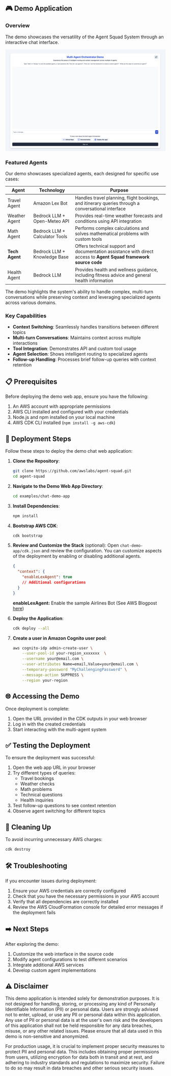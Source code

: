 ## 🎮 Demo Application

### Overview
The demo showcases the versatility of the Agent Squad System through an interactive chat interface.

![Demo Application](./img/chat-demo-app.png)

### Featured Agents
Our demo showcases specialized agents, each designed for specific use cases:

| Agent | Technology | Purpose |
|-------|------------|---------|
| Travel Agent | Amazon Lex Bot | Handles travel planning, flight bookings, and itinerary queries through a conversational interface |
| Weather Agent | Bedrock LLM + Open-Meteo API | Provides real-time weather forecasts and conditions using API integration |
| Math Agent | Bedrock LLM + Calculator Tools | Performs complex calculations and solves mathematical problems with custom tools |
| **Tech Agent** | Bedrock LLM + Knowledge Base | Offers technical support and documentation assistance with direct access to **Agent Squad framework source code** |
| Health Agent | Bedrock LLM | Provides health and wellness guidance, including fitness advice and general health information |

The demo highlights the system's ability to handle complex, multi-turn conversations while preserving context and leveraging specialized agents across various domains.

### Key Capabilities
- **Context Switching**: Seamlessly handles transitions between different topics
- **Multi-turn Conversations**: Maintains context across multiple interactions
- **Tool Integration**: Demonstrates API and custom tool usage
- **Agent Selection**: Shows intelligent routing to specialized agents
- **Follow-up Handling**: Processes brief follow-up queries with context retention

## 📋 Prerequisites

Before deploying the demo web app, ensure you have the following:

1. An AWS account with appropriate permissions
2. AWS CLI installed and configured with your credentials
3. Node.js and npm installed on your local machine
4. AWS CDK CLI installed (`npm install -g aws-cdk`)

## 🚀 Deployment Steps

Follow these steps to deploy the demo chat web application:

1. **Clone the Repository**:
   ```bash
   git clone https://github.com/awslabs/agent-squad.git
   cd agent-squad
   ```

2. **Navigate to the Demo Web App Directory**:
   ```bash
   cd examples/chat-demo-app
   ```

3. **Install Dependencies**:
   ```bash
   npm install
   ```

4. **Bootstrap AWS CDK**:
   ```bash
   cdk bootstrap
   ```

5. **Review and Customize the Stack** (optional):
   Open `chat-demo-app/cdk.json` and review the configuration. You can customize aspects of the deployment by enabling or disabling additional agents.

   ```json
   {
     "context": {
       "enableLexAgent": true
       // Additional configurations
     }
   }
   ```

   **enableLexAgent:** Enable the sample Airlines Bot (See AWS Blogpost [here](https://aws.amazon.com/blogs/machine-learning/automate-the-customer-service-experience-for-flight-reservations-using-amazon-lex/))

6. **Deploy the Application**:
   ```bash
   cdk deploy --all
   ```

7. **Create a user in Amazon Cognito user pool**:
   ```bash
   aws cognito-idp admin-create-user \
       --user-pool-id your-region_xxxxxxx  \
       --username your@email.com \
       --user-attributes Name=email,Value=your@email.com \
       --temporary-password "MyChallengingPassword" \
       --message-action SUPPRESS \
       --region your-region
   ```

## 🌐 Accessing the Demo

Once deployment is complete:
1. Open the URL provided in the CDK outputs in your web browser
2. Log in with the created credentials
3. Start interacting with the multi-agent system

## ✅ Testing the Deployment

To ensure the deployment was successful:

1. Open the web app URL in your browser
2. Try different types of queries:
   - Travel bookings
   - Weather checks
   - Math problems
   - Technical questions
   - Health inquiries
3. Test follow-up questions to see context retention
4. Observe agent switching for different topics

## 🧹 Cleaning Up

To avoid incurring unnecessary AWS charges:
```bash
cdk destroy
```

## 🛠️ Troubleshooting

If you encounter issues during deployment:

1. Ensure your AWS credentials are correctly configured
2. Check that you have the necessary permissions in your AWS account
3. Verify that all dependencies are correctly installed
4. Review the AWS CloudFormation console for detailed error messages if the deployment fails

## ➡️ Next Steps

After exploring the demo:
1. Customize the web interface in the source code
2. Modify agent configurations to test different scenarios
3. Integrate additional AWS services
4. Develop custom agent implementations

## ⚠️ Disclaimer

This demo application is intended solely for demonstration purposes. It is not designed for handling, storing, or processing any kind of Personally Identifiable Information (PII) or personal data. Users are strongly advised not to enter, upload, or use any PII or personal data within this application. Any use of PII or personal data is at the user's own risk and the developers of this application shall not be held responsible for any data breaches, misuse, or any other related issues. Please ensure that all data used in this demo is non-sensitive and anonymized.

For production usage, it is crucial to implement proper security measures to protect PII and personal data. This includes obtaining proper permissions from users, utilizing encryption for data both in transit and at rest, and adhering to industry standards and regulations to maximize security. Failure to do so may result in data breaches and other serious security issues.